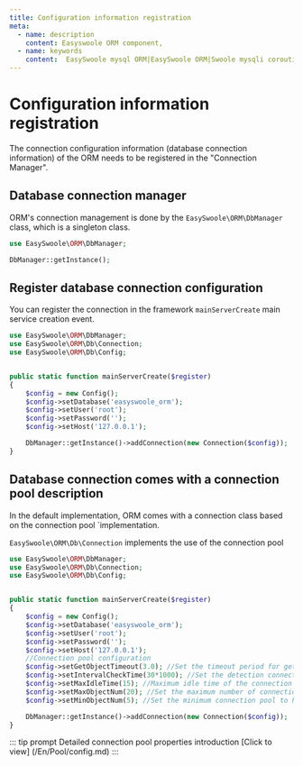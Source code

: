 ```yaml
---
title: Configuration information registration
meta:
  - name: description
    content: Easyswoole ORM component,
  - name: keywords
    content:  EasySwoole mysql ORM|EasySwoole ORM|Swoole mysqli coroutine client|swoole ORM
---
```


# Configuration information registration

The connection configuration information (database connection information) of the ORM needs to be registered in the "Connection Manager".

## Database connection manager

ORM's connection management is done by the ```EasySwoole\ORM\DbManager``` class, which is a singleton class.

```php
use EasySwoole\ORM\DbManager;

DbManager::getInstance();
```


## Register database connection configuration

You can register the connection in the framework `mainServerCreate` main service creation event.

```php
use EasySwoole\ORM\DbManager;
use EasySwoole\ORM\Db\Connection;
use EasySwoole\ORM\Db\Config;


public static function mainServerCreate($register)
{
    $config = new Config();
    $config->setDatabase('easyswoole_orm');
    $config->setUser('root');
    $config->setPassword('');
    $config->setHost('127.0.0.1');

    DbManager::getInstance()->addConnection(new Connection($config));
}
```


## Database connection comes with a connection pool description

In the default implementation, ORM comes with a connection class based on the connection pool `implementation.

`EasySwoole\ORM\Db\Connection` implements the use of the connection pool

```php
use EasySwoole\ORM\DbManager;
use EasySwoole\ORM\Db\Connection;
use EasySwoole\ORM\Db\Config;


public static function mainServerCreate($register)
{
    $config = new Config();
    $config->setDatabase('easyswoole_orm');
    $config->setUser('root');
    $config->setPassword('');
    $config->setHost('127.0.0.1');
    //Connection pool configuration
    $config->setGetObjectTimeout(3.0); //Set the timeout period for getting the connection pool object
    $config->setIntervalCheckTime(30*1000); //Set the detection connection to survive the cycle of recycling and creation
    $config->setMaxIdleTime(15); //Maximum idle time of the connection pool object (seconds)
    $config->setMaxObjectNum(20); //Set the maximum number of connection objects in the connection pool
    $config->setMinObjectNum(5); //Set the minimum connection pool to have the number of connected objects

    DbManager::getInstance()->addConnection(new Connection($config));
}
```

::: tip prompt
Detailed connection pool properties introduction [Click to view] (/En/Pool/config.md)
:::



